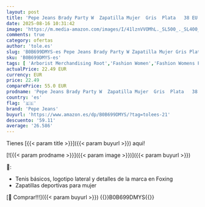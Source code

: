 ```yaml
---
layout: post
title: 'Pepe Jeans Brady Party W  Zapatilla Mujer  Gris  Plata   38 EU'
date: 2025-08-16 10:31:42
image: 'https://m.media-amazon.com/images/I/41lznVVOMhL._SL500_._SL400_.jpg'
comments: true
category: ofertas
author: 'tole.es'
slug: 'B0B699DMYS-es Pepe Jeans Brady Party W Zapatilla Mujer Gris Plata 38 EU'
sku: 'B0B699DMYS-es'
tags: [ 'Arborist Merchandising Root','Fashion Women','Fashion Womens Footwear','Influencer Favourites','Moda','Moda Mujer','Ropa','Self Service','Special Features Stores','Zapatillas casual para mujer','Zapatillas deportivas y de moda para mujer','Zapatos para mujer','c8538d25-3af9-48d3-aeff-5f3ce5572a36_0','c8538d25-3af9-48d3-aeff-5f3ce5572a36_2801','c8538d25-3af9-48d3-aeff-5f3ce5572a36_601','pepe jeans','zapatilla','🇪🇸', ]
actualPrice: 22.49 EUR
currency: EUR
price: 22.49
comparePrice: 55.0 EUR
prodname: 'Pepe Jeans Brady Party W  Zapatilla Mujer  Gris  Plata   38 EU'
country: 'es'
flag: '🇪🇸'
brand: 'Pepe Jeans'
buyurl: 'https://www.amazon.es/dp/B0B699DMYS/?tag=tolees-21'
descuento: '59.11'
average: '26.586'
---
```


Tienes [{{< param title >}}]({{< param buyurl >}}) aqui!

[![{{< param prodname >}}]({{< param image >}})]({{< param buyurl >}})

🔎:

- Tenis básicos, logotipo lateral y detalles de la marca en Foxing
- Zapatillas deportivas para mujer

[🛒 Comprar!!!]({{< param buyurl >}})
{{<world>}}B0B699DMYS{{</world>}}
